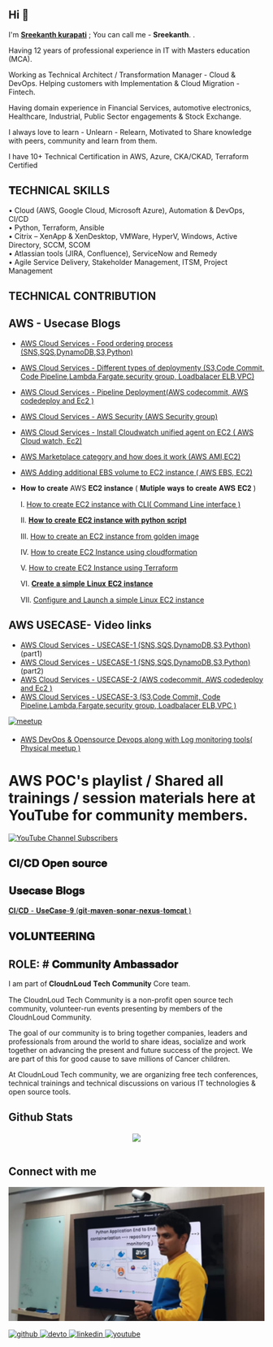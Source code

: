 <!--
**Sreekanthkurapati/sree1786** is a ✨ _special_ ✨ repository because its `README.md` (this file) appears on your GitHub profile.

Here are some ideas to get you started:

- 🔭 I’m currently working on ...
- 🌱 I’m currently learning ...
- 👯 I’m looking to collaborate on ...
- 🤔 I’m looking for help with ...
- 💬 Ask me about ...
- 📫 How to reach me: ...
- 😄 Pronouns: ...
- ⚡ Fun fact: ...
-->

## Hi 👋


I'm **[Sreekanth kurapati](https://www.linkedin.com/in/sreestack/)** ; You can call me - **Sreekanth**. .

Having 12 years of professional experience in IT with Masters education (MCA). 

Working as Technical Architect / Transformation Manager - Cloud & DevOps. Helping customers with Implementation & Cloud Migration - Fintech. 


Having domain experience in Financial Services, automotive electronics, Healthcare,  Industrial, Public Sector engagements & Stock Exchange.

I always love to learn - Unlearn - Relearn, Motivated to Share knowledge with peers, community and learn from them.

I have 10+ Technical Certification in AWS, Azure,  CKA/CKAD, Terraform Certified

## 𝐓ECHNICAL SKILLS

•	Cloud (AWS, Google Cloud, Microsoft Azure), Automation & DevOps, CI/CD <br />
•	Python, Terraform, Ansible <br />
•	Citrix – XenApp & XenDesktop, VMWare, HyperV, Windows, Active Directory, SCCM, SCOM <br />
•	Atlassian tools (JIRA, Confluence), ServiceNow and Remedy <br />
•      Agile Service Delivery, Stakeholder Management, ITSM, Project Management <br />


## TECHNICAL CONTRIBUTION

## AWS - Usecase Blogs 

- [AWS Cloud Services - Food ordering process (SNS,SQS,DynamoDB,S3,Python)](https://medium.com/cloudnloud/usecase-1-sns-sqs-dynamodb-s3-python-db479ba6aecc)
- [AWS Cloud Services - Different types of deploymenty (S3,Code Commit, Code Pipeline,Lambda,Fargate,security group, Loadbalacer ELB,VPC)](https://medium.com/cloudnloud/usecase-7-deployment-types-hot-deployment-rolling-deployment-blue-green-deployment-31d697b296a2)
- [AWS Cloud Services - Pipeline Deployment(AWS codecommit, AWS codedeploy and Ec2 ) ](https://medium.com/cloudnloud/usecase-6-integration-aws-codecommit-aws-codedeploy-and-ec2-53c0bfd8f553)
  
- [AWS Cloud Services - AWS Security (AWS Security group)](https://medium.com/cloudnloud/security-group-maintain-in-aws-using-of-python-2fb16ee5903f)
- [AWS Cloud Services - Install Cloudwatch unified agent on EC2 ( AWS Cloud watch, Ec2)](https://medium.com/cloudnloud/install-cloudwatch-unified-agent-on-ec2-instance-and-gather-the-logs-a9094c1ff57a)

- [AWS Marketplace category and how does it work (AWS AMI,EC2)](https://medium.com/cloudnloud/what-is-aws-marketplace-category-and-how-does-it-work-7e3c0ff8b22)
- [AWS Adding additional EBS volume to EC2 instance ( AWS EBS, EC2) ](https://medium.com/cloudnloud/adding-additional-ebs-volume-to-ec2-instance-a394d7d80a3a)
- 𝐇𝐨𝐰 𝐭𝐨 𝐜𝐫𝐞𝐚𝐭𝐞 AWS 𝐄𝐂𝟐 𝐢𝐧𝐬𝐭𝐚𝐧𝐜𝐞 ( 𝐌𝐮𝐭𝐢𝐩𝐥𝐞 𝐰𝐚𝐲𝐬 𝐭𝐨 𝐜𝐫𝐞𝐚𝐭𝐞 𝐀𝐖𝐒 𝐄𝐂𝟐 )
  
  	I.  [How to create EC2 instance with CLI( Command Line interface )](https://medium.com/cloudnloud/how-to-create-ec2-instance-with-cli-command-line-interface-bd8c2a7f716d)
  
  	II.  [𝐇𝐨𝐰 𝐭𝐨 𝐜𝐫𝐞𝐚𝐭𝐞 𝐄𝐂𝟐 𝐢𝐧𝐬𝐭𝐚𝐧𝐜𝐞 𝐰𝐢𝐭𝐡 𝐩𝐲𝐭𝐡𝐨𝐧 𝐬𝐜𝐫𝐢𝐩𝐭](https://medium.com/cloudnloud/-dffc39124da2)
  
  	III. [How to create an EC2 instance from golden image](https://medium.com/cloudnloud/how-to-create-an-ec2-instance-from-golden-image-d372da1e242a)

   	IV.  [How to create EC2 Instance using cloudformation](https://medium.com/cloudnloud/how-to-create-ec2-instance-using-cloudformation-1463a792878c)

  	V.  [How to create EC2 Instance using Terraform ](https://medium.com/cloudnloud/how-to-create-ec2-instance-using-terraform-77a19b8edea7)

  	VI.  [𝐂𝐫𝐞𝐚𝐭𝐞 𝐚 𝐬𝐢𝐦𝐩𝐥𝐞 𝐋𝐢𝐧𝐮𝐱 𝐄𝐂𝟐 𝐢𝐧𝐬𝐭𝐚𝐧𝐜𝐞](https://medium.com/cloudnloud/-67754b4e6592)

  	VII.  [Configure and Launch a simple Linux EC2 instance](https://medium.com/@sreekanthkurapati/configure-and-launch-a-simple-linux-ec2-instance-2d6bb74c6c61)


## AWS USECASE- Video links

- [AWS Cloud Services - USECASE-1  (SNS,SQS,DynamoDB,S3,Python)](https://youtu.be/odKhlh8TkTE) (part1)
- [AWS Cloud Services - USECASE-1  (SNS,SQS,DynamoDB,S3,Python)](https://youtu.be/1Myp7UxxhI4) (part2)
- [AWS Cloud Services - USECASE-2 (AWS codecommit, AWS codedeploy and Ec2 )](https://youtu.be/86Y8rp6xjtA )
- [AWS Cloud Services - USECASE-3 (S3,Code Commit, Code Pipeline,Lambda,Fargate,security group, Loadbalacer ELB,VPC )](https://youtu.be/Zrw-8NETiW8)

<a href="https://www.linkedin.com/posts/sreestack_elasticsearch-cloudnloud-meetup-activity-7068115482171625472-fn8_?utm_source=share&utm_medium=member_desktop" target="_blank">
<img src=https://img.shields.io/static/v1?style=for-the-badge&message=Meetup&color=ED1C40&logo=Meetup&logoColor=FFFFFF&label= alt=meetup style="margin-bottom: 5px;" />
</a> 

- [AWS DevOps & Opensource Devops along with Log monitoring tools( Physical meetup )](http://bitly.ws/KdGB) 

# AWS POC's playlist / Shared all trainings / session materials here at YouTube for community members.

[![YouTube Channel Subscribers](https://img.shields.io/youtube/channel/subscribers/UC6CgCP0qos4Cbz6FCxW3_jw?label=Subscribe%20to%20YouTube%20Channel&style=social)](https://www.youtube.com/playlist?list=PLh_VNk4-EHTP-6U2jR05pYgpOcPgJDE5N)

## 𝐂𝐈/𝐂𝐃 𝐎𝐩𝐞𝐧 𝐬𝐨𝐮𝐫𝐜𝐞 

## 𝐔𝐬𝐞𝐜𝐚𝐬𝐞 𝐁𝐥𝐨𝐠𝐬

[𝐂𝐈/𝐂𝐃 - 𝐔𝐬𝐞𝐂𝐚𝐬𝐞-𝟗 (𝐠𝐢𝐭-𝐦𝐚𝐯𝐞𝐧-𝐬𝐨𝐧𝐚𝐫-𝐧𝐞𝐱𝐮𝐬-𝐭𝐨𝐦𝐜𝐚𝐭 )](http://bitly.ws/KdID)


## 𝐕𝐎𝐋𝐔𝐍𝐓𝐄𝐄𝐑𝐈𝐍𝐆


## ROLE: # 𝐂𝐨𝐦𝐦𝐮𝐧𝐢𝐭𝐲 𝐀𝐦𝐛𝐚𝐬𝐬𝐚𝐝𝐨𝐫

<P>
I am part of 𝐂𝐥𝐨𝐮𝐝𝐧𝐋𝐨𝐮𝐝 𝐓𝐞𝐜𝐡 𝐂𝐨𝐦𝐦𝐮𝐧𝐢𝐭𝐲 Core team.

The CloudnLoud Tech Community is a non-profit open source tech community, volunteer-run events presenting by members of the CloudnLoud Community.

The goal of our community is to bring together companies, leaders and professionals from around the world to share ideas, socialize and work together on advancing the present and future success of the project. We are part of this for good cause to save millions of Cancer children.

At CloudnLoud Tech community, we are organizing free tech conferences, technical trainings and technical discussions on various IT technologies & open source tools.

</p>


## Github Stats  
<div align="center"><img src="https://github-readme-stats.vercel.app/api?username=sree1786&show_icons=true&count_private=true&hide_border=true" align="center" /></div>  

<br/>



## Connect with me  

![Watch the video](sreekanth.png)

<a href="https://github.com/sree1786" target="_blank">
<img src=https://img.shields.io/badge/github-%2324292e.svg?&style=for-the-badge&logo=github&logoColor=white alt=github style="margin-bottom: 5px;" />
</a>
<a href="https://medium.com/@sreekanthkurapati" target="_blank">
<img src=https://img.shields.io/badge/medium.com-%2308090A.svg?&style=for-the-badge&logo=medium.com&logoColor=white alt=devto style="margin-bottom: 5px;" />
</a>
<a href="https://www.linkedin.com/in/sreestack/" target="_blank">
<img src=https://img.shields.io/badge/linkedin-%231E77B5.svg?&style=for-the-badge&logo=linkedin&logoColor=white alt=linkedin style="margin-bottom: 5px;" />
</a>
<a href="https://www.youtube.com/user/cloudnloud" target="_blank">
<img src=https://img.shields.io/badge/youtube-%23EE4831.svg?&style=for-the-badge&logo=youtube&logoColor=white alt=youtube style="margin-bottom: 5px;" />
</a> 






<!--
 <p align="left"> 
  
  <img src="https://profile-counter.glitch.me/sree1786/count.svg" />
	
</p>

-->

<!--

<p align="center"> 
  Visitor count<br>
  <img src="https://profile-counter.glitch.me/sree1786/count.svg" />
</p>
           
  -->    
  


<!-- hitwebcounter Code START              


<p>
<img src="https://hitwebcounter.com/counter/counter.php?page=7979204&style=0002&nbdigits=9&type=page&initCount=10000"/>   

</p>

    -->    



<!-- 

<p align="left"> <img src="https://komarev.com/ghpvc/?username=sree1786&label=Views&color=blue&style=plastic" alt="sree1786" /> </p>

  --> 
